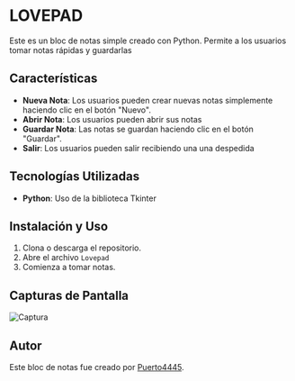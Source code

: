# LOVEPAD

Este es un bloc de notas simple creado con Python. Permite a los usuarios tomar notas rápidas y guardarlas 

## Características

- **Nueva Nota**: Los usuarios pueden crear nuevas notas simplemente haciendo clic en el botón "Nuevo".
- **Abrir Nota**: Los usuarios pueden abrir sus notas 
- **Guardar Nota**: Las notas se guardan haciendo clic en el botón "Guardar".
- **Salir**: Los usuarios pueden salir recibiendo una una despedida 

## Tecnologías Utilizadas

- **Python**: Uso de la biblioteca Tkinter

## Instalación y Uso

1. Clona o descarga el repositorio.
2. Abre el archivo `Lovepad` 
3. Comienza a tomar notas.

## Capturas de Pantalla

![Captura](https://github.com/Puerto4445/LovePad/assets/166276555/b80c460b-4179-443f-9ac5-0da5e1da1d2f)



## Autor

Este bloc de notas fue creado por [Puerto4445](https://github.com/Puerto4445/).
